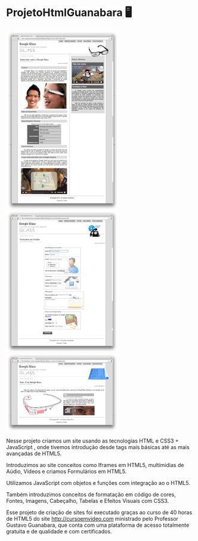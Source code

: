 
# ProjetoHtmlGuanabara 🖥️

<div class="box"><img src="_interface/01-index.jpg" width="300px"/>&nbsp;&nbsp;&nbsp;<img src="_interface/05-fale-conosco.jpg"  width="300px" margin-right="5px" />&nbsp;&nbsp;&nbsp;<img src="_interface/02-specs.jpg" width="300px" margin-right="5px"/></div>
</div>    



  Nesse projeto criamos um site usando as tecnologias HTML e CSS3 + JavaScript , 
  onde tivemos introdução desde tags mais básicas até as mais avançadas de HTML5.
    
  Introduzimos ao site conceitos como Iframes em  HTML5, multímidias de Aúdio, 
  Vídeos e criamos Formulários em HTML5.    


  Utilizamos JavaScript com objetos e funções com integração ao o HTML5.


  Também introduzimos conceitos de formatação em código de cores, Fontes, Imagens, 
  Cabeçalho, Tabelas e Efeitos Visuais com CSS3.
    
    
  Esse projeto de criação de sites foi executado graças ao curso de 40 horas de 
  HTML5 do site http://cursoemvideo.com ministrado pelo Professor Gustavo Guanabara, 
  que conta com uma plataforma de acesso totalmente gratuita e de qualidade e com certificados.
    
